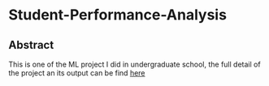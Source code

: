 # Student-Performance-Analysis

## Abstract
This is one of the ML project I did in undergraduate school, the full detail of the project an its output can be find [here](https://rpubs.com/stellazhong929/860612)

## 
